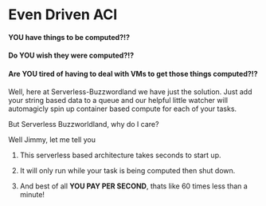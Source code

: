 # Even Driven ACI

#### YOU have things to be computed?!?

#### Do YOU wish they were computed?!?

#### Are YOU tired of having to deal with VMs to get those things computed?!?

Well, here at Serverless-Buzzwordland we have just the solution. Just add your string based data to a queue and our 
helpful little watcher will automagicly spin up container based compute for each of your tasks.

But Serverless Buzzworldland, why do I care? 

Well Jimmy, let me tell you

1. This serverless based architecture takes seconds to start up.

2. It will only run while your task is being computed then shut down.

3. And best of all **YOU PAY PER SECOND**, thats like 60 times less than a minute!
